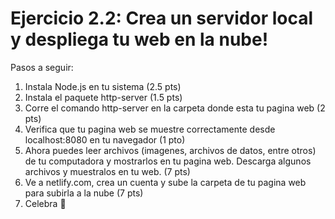 # Ejercicio 2.2: Crea un servidor local y despliega tu web en la nube!

Pasos a seguir:

1. Instala Node.js en tu sistema (2.5 pts)
2. Instala el paquete http-server (1.5 pts)
3. Corre el comando http-server en la carpeta donde esta tu pagina web (2 pts)
4. Verifica que tu pagina web se muestre correctamente desde localhost:8080 en tu navegador (1 pto)
5. Ahora puedes leer archivos (imagenes, archivos de datos, entre otros) de tu computadora y mostrarlos en tu pagina web. Descarga algunos archivos y muestralos en tu web. (7 pts)
6. Ve a netlify.com, crea un cuenta y sube la carpeta de tu pagina web para subirla a la nube (7 pts)
7. Celebra 🥳
